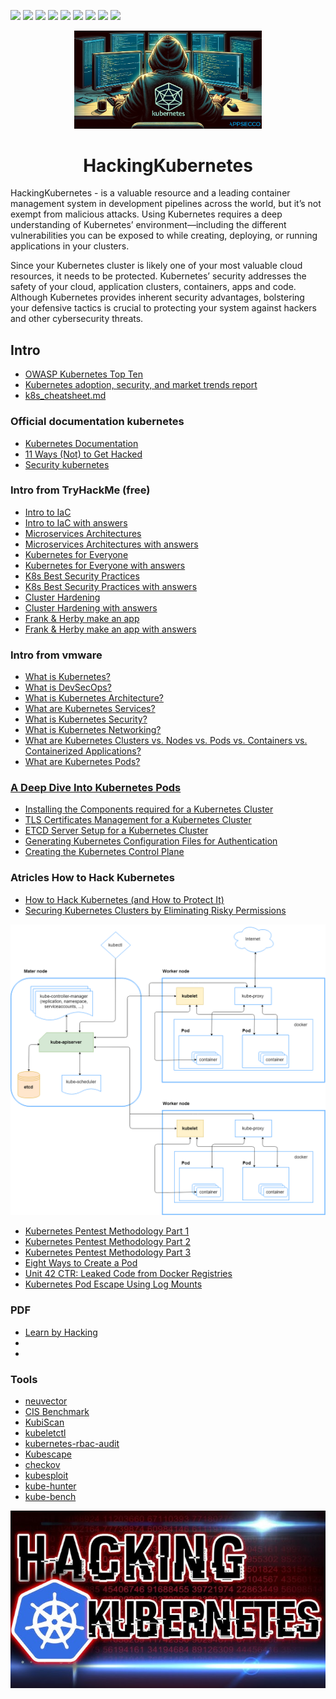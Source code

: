 <p>
  <img  src="https://img.shields.io/github/stars/BEPb/HackingKubernetes" />
  <img src="https://img.shields.io/github/contributors/BEPb/HackingKubernetes" />
  <img src="https://img.shields.io/github/last-commit/BEPb/HackingKubernetes" />
  <img src="https://visitor-badge.laobi.icu/badge?page_id=BEPb.HackingKubernetes" />
  <img src="https://img.shields.io/github/languages/count/BEPb/HackingKubernetes" />
  <img src="https://img.shields.io/github/languages/top/BEPb/HackingKubernetes" />
  <img src="https://img.shields.io/badge/license-MIT-blue.svg?color=f64152" />
  <img  src="https://img.shields.io/github/issues/BEPb/HackingKubernetes" />
  <img  src="https://img.shields.io/github/issues-pr/BEPb/HackingKubernetes" />
</p>
<div align="center">

<img src="./art/HackingKubernetes.png" alt="logo" width="300" height="156.5">

# HackingKubernetes 
</div>

HackingKubernetes - is a valuable resource and a leading container management system in development pipelines across 
the world, but it’s not exempt from malicious attacks. Using Kubernetes requires a deep understanding of Kubernetes’ 
environment—including the different vulnerabilities you can be exposed to while creating, deploying, or running 
applications in your clusters.

Since your Kubernetes cluster is likely one of your most valuable cloud resources, it needs to be protected. 
Kubernetes’ security addresses the safety of your cloud, application clusters, containers, apps and code. Although 
Kubernetes provides inherent security advantages, bolstering your defensive tactics is crucial to protecting your 
system against hackers and other cybersecurity threats.    

## Intro
- [OWASP Kubernetes Top Ten](https://owasp.org/www-project-kubernetes-top-ten/)
- [Kubernetes adoption, security, and market trends report](https://www.redhat.com/en/resources/kubernetes-adoption-security-market-trends-overview)
- [k8s_cheatsheet.md](https://github.com/BEPb/HackingKubernetes/blob/master/pdf/k8s_cheatsheet.md)

### Official documentation kubernetes
- [Kubernetes Documentation](https://kubernetes.io/docs/home/)
- [11 Ways (Not) to Get Hacked](https://kubernetes.io/blog/2018/07/18/11-ways-not-to-get-hacked/)
- [Security kubernetes](https://kubernetes.io/docs/concepts/security/)

### Intro from TryHackMe (free)
- [Intro to IaC](https://tryhackme.com/r/room/introtoiac)
- [Intro to IaC with answers](https://github.com/BEPb/tryhackme/blob/master/01.easy/Intro%20to%20IaC.md)
- [Microservices Architectures](https://tryhackme.com/r/room/microservicearchitectures)
- [Microservices Architectures with answers](https://github.com/BEPb/tryhackme/blob/master/01.easy/Microservices%20Architectures.md)
- [Kubernetes for Everyone](https://tryhackme.com/r/room/kubernetesforyouly)
- [Kubernetes for Everyone with answers](https://github.com/BEPb/tryhackme/blob/master/02.Medium/Kubernetes%20for%20Everyone.md)
- [K8s Best Security Practices](https://tryhackme.com/r/room/k8sbestsecuritypractices)
- [K8s Best Security Practices with answers](https://github.com/BEPb/tryhackme/blob/master/02.Medium/K8s%20Best%20Security%20Practices.md)
- [Cluster Hardening](https://tryhackme.com/r/room/clusterhardening)
- [Cluster Hardening with answers](https://github.com/BEPb/tryhackme/blob/master/02.Medium/Cluster%20Hardening.md)
- [Frank & Herby make an app](https://tryhackme.com/r/room/frankandherby)
- [Frank & Herby make an app with answers](https://github.com/BEPb/tryhackme/blob/master/02.Medium/Frank%20%26%20Herby%20make%20an%20app.md)

### Intro from vmware
- [What is Kubernetes?](https://www.vmware.com/topics/kubernetes)
- [What is DevSecOps?](https://tanzu.vmware.com/devsecops)
- [What is Kubernetes Architecture?](https://www.vmware.com/topics/kubernetes-architecture)
- [What are Kubernetes Services?](https://www.vmware.com/topics/kubernetes-services)
- [What is Kubernetes Security?](https://www.vmware.com/topics/kubernetes-security)
- [What is Kubernetes Networking?](https://www.vmware.com/topics/kubernetes-networking)
- [What are Kubernetes Clusters vs. Nodes vs. Pods vs. Containers vs. Containerized Applications?](https://www.vmware.com/topics/components-kubernetes)
- [What are Kubernetes Pods?](https://www.vmware.com/topics/kubernetes-pods)

### [A Deep Dive Into Kubernetes Pods](https://blog.yarsalabs.com/a-deep-dive-into-kubernetes-pods/)
- [Installing the Components required for a Kubernetes Cluster](https://blog.yarsalabs.com/kubernetes-cluster-from-scratch-part1/)
- [TLS Certificates Management for a Kubernetes Cluster](https://blog.yarsalabs.com/kubernetes-cluster-from-scratch-part2/)
- [ETCD Server Setup for a Kubernetes Cluster](https://blog.yarsalabs.com/kubernetes-cluster-from-scratch-part3/)
- [Generating Kubernetes Configuration Files for Authentication](https://blog.yarsalabs.com/kubernetes-cluster-from-scratch-part4/)
- [Creating the Kubernetes Control Plane](https://blog.yarsalabs.com/kubernetes-cluster-from-scratch-part5/)

### Atricles How to Hack Kubernetes
- [How to Hack Kubernetes (and How to Protect It)](https://goteleport.com/blog/how-to-hack-kubernetes/)
- [Securing Kubernetes Clusters by Eliminating Risky Permissions](https://www.cyberark.com/resources/threat-research-blog/securing-kubernetes-clusters-by-eliminating-risky-permissions)

<img src="./art/kubernetes_arquitecture.png" alt="logo">

- [Kubernetes Pentest Methodology Part 1](https://www.cyberark.com/resources/threat-research-blog/kubernetes-pentest-methodology-part-1)
- [Kubernetes Pentest Methodology Part 2](https://www.cyberark.com/resources/threat-research-blog/kubernetes-pentest-methodology-part-2)
- [Kubernetes Pentest Methodology Part 3](https://www.cyberark.com/resources/threat-research-blog/kubernetes-pentest-methodology-part-3)
- [Eight Ways to Create a Pod](https://www.cyberark.com/resources/threat-research-blog/eight-ways-to-create-a-pod)
- [Unit 42 CTR: Leaked Code from Docker Registries](https://unit42.paloaltonetworks.com/leaked-docker-code/)
- [Kubernetes Pod Escape Using Log Mounts](https://www.aquasec.com/blog/kubernetes-security-pod-escape-log-mounts/)

### PDF
- [Learn by Hacking](https://github.com/calinah/learn-by-hacking-kccn/blob/master/Learn%20by%20Hacking.pdf)
- 
- 

### Tools
- [neuvector](https://github.com/neuvector/neuvector)
- [CIS Benchmark](https://www.cisecurity.org/cis-benchmarks)
- [KubiScan](https://github.com/cyberark/KubiScan)
- [kubeletctl](https://github.com/cyberark/kubeletctl)
- [kubernetes-rbac-audit](https://github.com/cyberark/kubernetes-rbac-audit)
- [Kubescape](https://kubescape.io/)
- [checkov](https://github.com/bridgecrewio/checkov)
- [kubesploit](https://github.com/cyberark/kubesploit)
- [kube-hunter](https://github.com/aquasecurity/kube-hunter)
- [kube-bench](https://github.com/aquasecurity/kube-bench)







<img src="./art/HackingKubernetes0.jpg" alt="logo">

